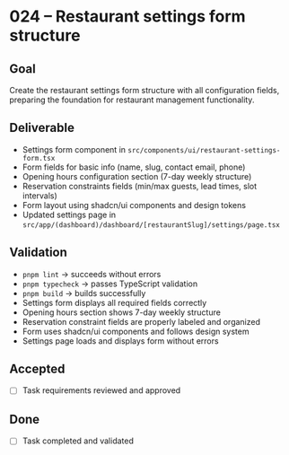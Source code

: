 # 024 – Restaurant settings form structure

## Goal

Create the restaurant settings form structure with all configuration fields, preparing the foundation for restaurant management functionality.

## Deliverable

- Settings form component in `src/components/ui/restaurant-settings-form.tsx`
- Form fields for basic info (name, slug, contact email, phone)
- Opening hours configuration section (7-day weekly structure)
- Reservation constraints fields (min/max guests, lead times, slot intervals)
- Form layout using shadcn/ui components and design tokens
- Updated settings page in `src/app/(dashboard)/dashboard/[restaurantSlug]/settings/page.tsx`

## Validation

- `pnpm lint` → succeeds without errors
- `pnpm typecheck` → passes TypeScript validation
- `pnpm build` → builds successfully
- Settings form displays all required fields correctly
- Opening hours section shows 7-day weekly structure
- Reservation constraint fields are properly labeled and organized
- Form uses shadcn/ui components and follows design system
- Settings page loads and displays form without errors

## Accepted

- [ ] Task requirements reviewed and approved

## Done

- [ ] Task completed and validated
